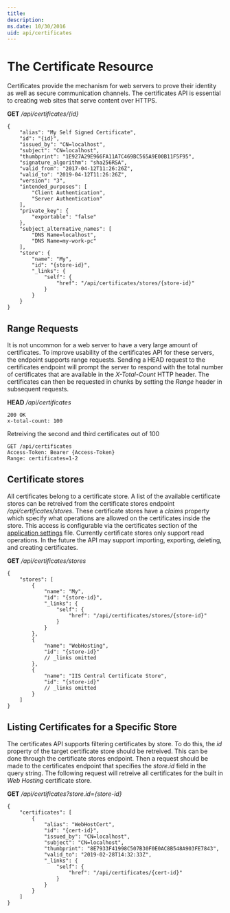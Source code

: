 ```yaml
---
title: 
description: 
ms.date: 10/30/2016
uid: api/certificates
---
```


# The Certificate Resource

Certificates provide the mechanism for web servers to prove their identity as well as secure communication channels. The certificates API is essential to creating web sites that serve content over HTTPS.

**GET** _/api/certificates/{id}_

```
{
    "alias": "My Self Signed Certificate",
    "id": "{id}",
    "issued_by": "CN=localhost",
    "subject": "CN=localhost",
    "thumbprint": "1E927A29E966FA11A7C469BC565A9E00B11F5F95",
    "signature_algorithm": "sha256RSA",
    "valid_from": "2017-04-12T11:26:26Z",
    "valid_to": "2019-04-12T11:26:26Z",
    "version": "3",
    "intended_purposes": [
        "Client Authentication",
        "Server Authentication"
    ],
    "private_key": {
        "exportable": "false"
    },
    "subject_alternative_names": [
        "DNS Name=localhost",
        "DNS Name=my-work-pc"
    ],
    "store": {
        "name": "My",
        "id": "{store-id}",
        "_links": {
            "self": {
                "href": "/api/certificates/stores/{store-id}"
            }
        }
    }
}
```

## Range Requests

It is not uncommon for a web server to have a very large amount of certificates. To improve usability of the certificates API for these servers, the endpoint supports range requests. Sending a HEAD request to the certificates endpoint will prompt the server to respond with the total number of certificates that are available in the _X-Total-Count_ HTTP header. The certificates can then be requested in chunks by setting the *Range* header in subsequent requests.


**HEAD** _/api/certificates_

```
200 OK
x-total-count: 100
```

Retreiving the second and third certificates out of 100

```
GET /api/certificates
Access-Token: Bearer {Access-Token}
Range: certificates=1-2
```

## Certificate stores

All certificates belong to a certificate store. A list of the available certificate stores can be retreived from the certificate stores endpoint _/api/certificates/stores_. These certificate stores have a _claims_ property which specify what operations are allowed on the certificates inside the store. This access is configurable via the certificates section of the [application settings](../configuration/appsettings.json.md) file. Currently certificate stores only support read operations. In the future the API may support importing, exporting, deleting, and creating certificates.

**GET** _/api/certificates/stores_

```
{
    "stores": [
        {
            "name": "My",
            "id": "{store-id}",
            "_links": {
                "self": {
                    "href": "/api/certificates/stores/{store-id}"
                }
            }
        },
        {
            "name": "WebHosting",
            "id": "{store-id}"
            // _links omitted
        },
        {
            "name": "IIS Central Certificate Store",
            "id": "{store-id}"
            // _links omitted
        }
    ]
}
```

## Listing Certificates for a Specific Store

The certificates API supports filtering certificates by store. To do this, the _id_ property of the target certificate store should be retreived. This can be done through the certificate stores endpoint. Then a request should be made to the certificates endpoint that specifies the _store.id_ field in the query string. The following request will retreive all certificates for the built in _Web Hosting_ certificate store.

**GET** _/api/certificates?store.id={store-id}_

```
{
    "certificates": [
        {
            "alias": "WebHostCert",
            "id": "{cert-id}",
            "issued_by": "CN=localhost",
            "subject": "CN=localhost",
            "thumbprint": "8E7933F41998C507B30F0E0AC8B548A903FE7843",
            "valid_to": "2019-02-28T14:32:33Z",
            "_links": {
                "self": {
                    "href": "/api/certificates/{cert-id}"
                }
            }
        }
    ]
}
```
